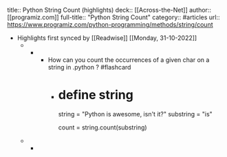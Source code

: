 title:: Python String Count (highlights)
deck:: [[Across-the-Net]]
author:: [[programiz.com]]
full-title:: "Python String Count"
category:: #articles
url:: https://www.programiz.com/python-programming/methods/string/count

- Highlights first synced by [[Readwise]] [[Monday, 31-10-2022]]
	- -
		- How can you count the occurrences of a given char on a string in .python ? #flashcard
			- # define string
			  string = "Python is awesome, isn't it?"
			  substring = "is"
			  
			  count = string.count(substring)
	- -